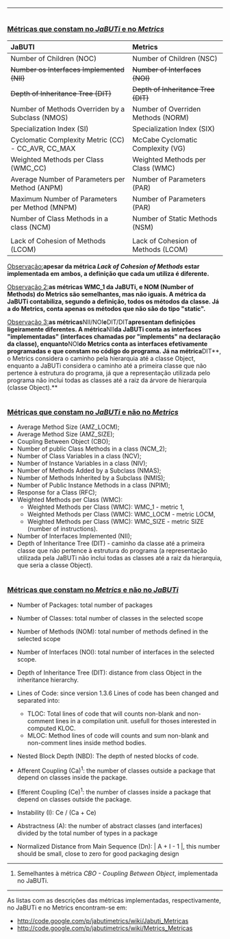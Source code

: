 

---


# <h3><u>Métricas que constam no <i>JaBUTi</i> e no <i>Metrics</i></u></h3> #

| **JaBUTI** | **Metrics** |
|:-----------|:------------|
|Number of Children (NOC)|Number of Children (NSC)|
|~~Number os Interfaces Implemented (NII)~~|~~Number of Interfaces (NOI)~~|
|~~Depth of Inheritance Tree (DIT)~~|~~Depth of Inheritance Tree (DIT)~~|
|Number of Methods Overriden by a Subclass (NMOS)|Number of Overriden Methods (NORM)|
|Specialization Index (SI)|Specialization Index (SIX)|
|Cyclomatic Complexity Metric (CC) - CC\_AVR, CC\_MAX|McCabe Cyclomatic Complexity (VG)|
|Weighted Methods per Class (WMC\_CC)|Weighted Methods per Class (WMC)|
|Average Number of Parameters per Method (ANPM)|Number of Parameters (PAR)|
|Maximum Number of Parameters per Method (MNPM)|Number of Parameters (PAR)|
|Number of Class Methods in a class (NCM)|Number of Static Methods (NSM)|
|  |  |
|Lack of Cohesion of Methods (LCOM)|Lack of Cohesion of Methods (LCOM)|

<u>Observação:</u>**apesar da métrica _Lack of Cohesion of Methods_ estar implementada em ambos, a definição que cada um utiliza é diferente.**

<u>Observação 2:</u>**as métricas WMC\_1 da JaBUTi, e NOM (Number of Methods) do Metrics são semelhantes, mas não iguais. A métrica da JaBUTi contabiliza, segundo a definição, todos os métodos da classe. Já a do Metrics, conta apenas os métodos que não são do tipo "static".**

<u>Observação 3:</u>**as métricas**NII/NOI**e**DIT/DIT**apresentam definições ligeiramente diferentes. A métrica**NII**da JaBUTi conta as interfaces "implementadas" (interfaces chamadas por "implements" na declaração da classe), enquanto**NOI**do Metrics conta as interfaces efetivamente programadas e que constam no código do programa. Já na métrica**DIT**, o Metrics considera o caminho pela hierarquia até a classe Object, enquanto a JaBUTi considera o caminho até a primeira classe que não pertence à estrutura do programa, já que a representação utilizada pelo programa não inclui todas as classes até a raiz da árvore de hierarquia (classe Object).**

# <h3><u>Métricas que constam no <i>JaBUTi</i> e não no <i>Metrics</i></u></h3> #

  * Average Method Size (AMZ\_LOCM);
  * Average Method Size (AMZ\_SIZE);
  * Coupling Between Object (CBO);
  * Number of public Class Methods in a class (NCM\_2);
  * Number of Class Variables in a class (NCV);
  * Number of Instance Variables in a class (NIV);
  * Number of Methods Added by a Subclass (NMAS);
  * Number of Methods Inherited by a Subclass (NMIS);
  * Number of Public Instance Methods in a class (NPIM);
  * Response for a Class (RFC);
  * Weighted Methods per Class (WMC):
    * Weighted Methods per Class (WMC): WMC\_1 - metric 1,
    * Weighted Methods per Class (WMC): WMC\_LOCM - metric LOCM,
    * Weighted Methods per Class (WMC): WMC\_SIZE - metric SIZE (number of instructions).
  * Number of Interfaces Implemented (NII);
  * Depth of Inheritance Tree (DIT) - caminho da classe até a primeira classe que não pertence à estrutura do programa (a representação utilizada pela JaBUTi não inclui todas as classes até a raiz da hierarquia, que seria a classe Object).


# <h3><u>Métricas que constam no <i>Metrics</i> e não no <i>JaBUTi</i></u></h3> #

  * Number of Packages: total number of packages
  * Number of Classes: total number of classes in the selected scope
  * Number of Methods (NOM): total number of methods defined in the selected scope
  * Number of Interfaces (NOI): total number of interfaces in the selected scope.
  * Depth of Inheritance Tree (DIT): distance from class Object in the inheritance hierarchy.

  * Lines of Code: since version 1.3.6 Lines of code has been changed and separated into:
    * TLOC: Total lines of code that will counts non-blank and non-comment lines in a compilation unit. usefull for thoses interested in computed KLOC.
    * MLOC: Method lines of code will counts and sum non-blank and non-comment lines inside method bodies.

  * Nested Block Depth (NBD): The depth of nested blocks of code.

  * Afferent Coupling (Ca)<sup>1</sup>: the number of classes outside a package that depend on classes inside the package.
  * Efferent Coupling (Ce)<sup>1</sup>: the number of classes inside a package that depend on classes outside the package.
  * Instability (I): Ce / (Ca + Ce)
  * Abstractness (A): the number of abstract classes (and interfaces) divided by the total number of types in a package
  * Normalized Distance from Main Sequence (Dn): | A + I - 1 |, this number should be small, close to zero for good packaging design


---

1. Semelhantes à métrica _CBO - Coupling Between Object_, implementada no JaBUTi.


---


As listas com as descrições das métricas implementadas, respectivamente, no JaBUTi e no Metrics encontram-se em:

  * http://code.google.com/p/jabutimetrics/wiki/Jabuti_Metricas
  * http://code.google.com/p/jabutimetrics/wiki/Metrics_Metricas